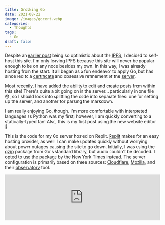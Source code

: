 ```yaml
---
title: Grokking Go
date: 2021-08-22
image: /images/gocert.webp
categories:
  - Thoughts
tags:
  - Go
draft: false
---
```


Despite an [earlier post](/#Future%20of%20Blockchain%20Domains) being so optimistic about the <abbr title="InterPlanetary File System">IPFS</abbr>, I decided to self-host this site. I'm only leaving IPFS because this site will never be popular enough to be on any node besides my own. In this way, I was already hosting from the start. It all began as a fun endeavor to apply Go, but has since led to a [certificate](https://github.com/splch/google-go-coursera) and obsessive refinement of the [server](https://observatory.mozilla.org/analyze/slc.is).

Most recently, I have added the ability to edit and create posts from within this site! There's quite a bit going on in the server... particularly in one file 😳, so I should look into splitting the code into separate files: one for setting up the server, and another for parsing the markdown.

I am really enjoying Go, though. I'm more comfortable with interpreted languages as Python was my first; however, I am quickly converting to a statically-typed fan! Also, this is my first post using the new website editor 🤪

This is the code for my Go server hosted on Replit. [Replit](https://replit.com) makes for an easy hosting provider, as well. I can make updates quickly without worrying about power outages causing the site to go down. Initially, I was using the <abbr title="GNU's Not Unix! ZIP">gzip</abbr> package from Go's standard library, but audio couldn't be decoded. I opted to use the package by the New York Times instead. The server configuration is primarily based on three sources: [Cloudflare](https://blog.cloudflare.com/exposing-go-on-the-internet/), [Mozilla](https://ssl-config.mozilla.org/#server=go&version=1.16.7&config=intermediate&guideline=5.6), and their [observatory](https://observatory.mozilla.org/) tool.

<iframe class="web" width="100%" frameborder="0" src="https://replit.com/@splch/slcis?lite=1"></iframe>
